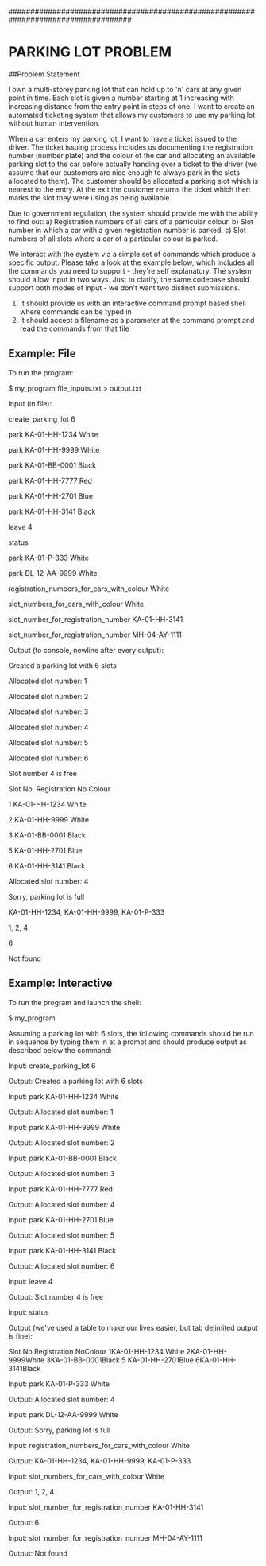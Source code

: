 ####################################################################################
# PARKING LOT PROBLEM

##Problem Statement

I own a multi-storey parking lot that can hold up to 'n' cars at any
given point in time. Each slot is given a number starting at 1
increasing with increasing distance from the entry point in steps of
one. I want to create an automated ticketing system that allows my
customers to use my parking lot without human intervention.

When a car enters my parking lot, I want to have a ticket issued to
the driver. The ticket issuing process includes us documenting the
registration number (number plate) and the colour of the car and
allocating an available parking slot to the car before actually
handing over a ticket to the driver (we assume that our customers are
nice enough to always park in the slots allocated to them). The
customer should be allocated a parking slot which is nearest to the
entry. At the exit the customer returns the ticket which then marks
the slot they were using as being available.

Due to government regulation, the system should provide me with the
ability to find out:
a) Registration numbers of all cars of a particular colour.
b) Slot number in which a car with a given registration number is parked.
c) Slot numbers of all slots where a car of a particular colour is parked.

We interact with the system via a simple set of commands which produce
a specific output. Please take a look at the example below, which
includes all the commands you need to support - they're self
explanatory. The system should allow input in two ways. Just to
clarify, the same codebase should support both modes of input - we
don't want two distinct submissions.
1) It should provide us with an interactive command prompt based shell
where commands can be typed in
2) It should accept a filename as a parameter at the command prompt
and read the commands from that file

## Example: File

To run the program:

$ my_program file_inputs.txt > output.txt


Input (in file):

create_parking_lot 6

park KA-01-HH-1234 White

park KA-01-HH-9999 White

park KA-01-BB-0001 Black

park KA-01-HH-7777 Red

park KA-01-HH-2701 Blue

park KA-01-HH-3141 Black

leave 4

status

park KA-01-P-333 White

park DL-12-AA-9999 White

registration_numbers_for_cars_with_colour White

slot_numbers_for_cars_with_colour White

slot_number_for_registration_number KA-01-HH-3141

slot_number_for_registration_number MH-04-AY-1111


Output (to console, newline after every output):

Created a parking lot with 6 slots


Allocated slot number: 1


Allocated slot number: 2


Allocated slot number: 3


Allocated slot number: 4


Allocated slot number: 5


Allocated slot number: 6


Slot number 4 is free


Slot No.    Registration No    Colour

1    KA-01-HH-1234    White

2    KA-01-HH-9999    White

3    KA-01-BB-0001    Black

5    KA-01-HH-2701    Blue

6    KA-01-HH-3141    Black


Allocated slot number: 4


Sorry, parking lot is full


KA-01-HH-1234, KA-01-HH-9999, KA-01-P-333


1, 2, 4


6


Not found


## Example: Interactive


To run the program and launch the shell:

$ my_program

Assuming a parking lot with 6 slots, the following commands should be
run in sequence by typing them in at a prompt and should produce
output as described below the command:

Input:
create_parking_lot 6

Output:
Created a parking lot with 6 slots

Input:
park KA-01-HH-1234 White

Output:
Allocated slot number: 1

Input:
park KA-01-HH-9999 White

Output:
Allocated slot number: 2

Input:
park KA-01-BB-0001 Black

Output:
Allocated slot number: 3

Input:
park KA-01-HH-7777 Red

Output:
Allocated slot number: 4

Input:
park KA-01-HH-2701 Blue

Output:
Allocated slot number: 5

Input:
park KA-01-HH-3141 Black

Output:
Allocated slot number: 6

Input:
leave 4

Output:
Slot number 4 is free

Input:
status

Output (we've used a table to make our lives easier, but tab delimited
output is fine):

Slot No.Registration NoColour
1KA-01-HH-1234 White
2KA-01-HH-9999White
3KA-01-BB-0001Black
5 KA-01-HH-2701Blue
6KA-01-HH-3141Black

Input:
park KA-01-P-333 White

Output:
Allocated slot number: 4

Input:
park DL-12-AA-9999 White

Output:
Sorry, parking lot is full

Input:
registration_numbers_for_cars_with_colour White

Output:
KA-01-HH-1234, KA-01-HH-9999, KA-01-P-333

Input:
slot_numbers_for_cars_with_colour White

Output:
1, 2, 4

Input:
slot_number_for_registration_number KA-01-HH-3141

Output:
6

Input:
slot_number_for_registration_number MH-04-AY-1111

Output:
Not found